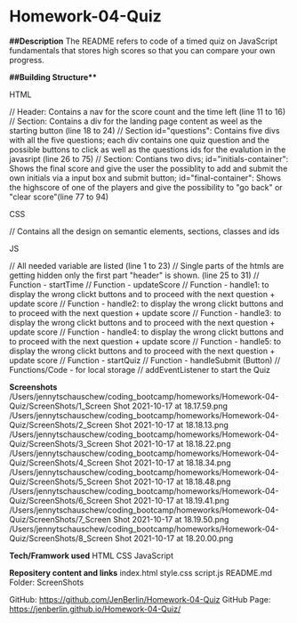 # Homework-04-Quiz

**##Description**
The README refers to code of a timed quiz on JavaScript fundamentals that stores high scores
so that you can compare your own progress.

**##Building Structure\*\***

HTML

// Header: Contains a nav for the score count and the time left (line 11 to 16)
// Section: Contains a div for the landing page content as weel as the starting button (line 18 to 24)
// Section id="questions": Contains five divs with all the five questions; each div contains one quiz question and the possible buttons to click as well as the questions ids for the evalution in the javasript (line 26 to 75)
// Section: Contians two divs; id="initials-container": Shows the final score and give the user the possiblity to add and submit the own initials via a input box and submit button; id="final-container": Shows the highscore of one of the players and give the possibility to "go back" or "clear score"(line 77 to 94)

CSS

// Contains all the design on semantic elements, sections, classes and ids

JS

// All needed variable are listed (line 1 to 23)
// Single parts of the htmls are getting hidden only the first part "header" is shown. (line 25 to 31)
// Function - startTime
// Function - updateScore
// Function - handle1: to display the wrong clickt buttons and to proceed with the next question + update score
// Function - handle2: to display the wrong clickt buttons and to proceed with the next question + update score
// Function - handle3: to display the wrong clickt buttons and to proceed with the next question + update score
// Function - handle4: to display the wrong clickt buttons and to proceed with the next question + update score
// Function - handle5: to display the wrong clickt buttons and to proceed with the next question + update score
// Function - startQuiz
// Function - handleSubmit (Button)
// Functions/Code - for local storage
// addEventListener to start the Quiz

**Screenshots**
/Users/jennytschauschew/coding_bootcamp/homeworks/Homework-04-Quiz/ScreenShots/1_Screen Shot 2021-10-17 at 18.17.59.png
/Users/jennytschauschew/coding_bootcamp/homeworks/Homework-04-Quiz/ScreenShots/2_Screen Shot 2021-10-17 at 18.18.13.png
/Users/jennytschauschew/coding_bootcamp/homeworks/Homework-04-Quiz/ScreenShots/3_Screen Shot 2021-10-17 at 18.18.22.png
/Users/jennytschauschew/coding_bootcamp/homeworks/Homework-04-Quiz/ScreenShots/4_Screen Shot 2021-10-17 at 18.18.34.png
/Users/jennytschauschew/coding_bootcamp/homeworks/Homework-04-Quiz/ScreenShots/5_Screen Shot 2021-10-17 at 18.18.48.png
/Users/jennytschauschew/coding_bootcamp/homeworks/Homework-04-Quiz/ScreenShots/6_Screen Shot 2021-10-17 at 18.19.41.png
/Users/jennytschauschew/coding_bootcamp/homeworks/Homework-04-Quiz/ScreenShots/7_Screen Shot 2021-10-17 at 18.19.50.png
/Users/jennytschauschew/coding_bootcamp/homeworks/Homework-04-Quiz/ScreenShots/8_Screen Shot 2021-10-17 at 18.20.00.png

**Tech/Framwork used**
HTML
CSS
JavaScript

**Repositery content and links**
index.html
style.css
script.js
README.md
Folder: ScreenShots

GitHub: https://github.com/JenBerlin/Homework-04-Quiz
GitHub Page: https://jenberlin.github.io/Homework-04-Quiz/
